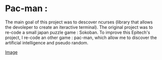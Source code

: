 # Pac-man :

The main goal of this project was to descover ncurses (library that allows the devoleper to create an iteractive terminal). 
The original project was to re-code a small japan puzzle game : Sokoban. 
To improve this Epitech's project, I re-code an other game : pac-man, which allow me to discover the artificial intelligence and pseudo random.

[Image](img/pac_man.png)
